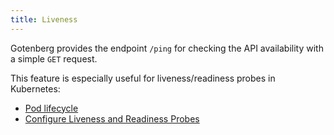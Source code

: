 ```yaml
---
title: Liveness
---
```


Gotenberg provides the endpoint `/ping` for checking the API availability with
a simple `GET` request.

This feature is especially useful for liveness/readiness probes in Kubernetes:

* [Pod lifecycle](https://kubernetes.io/docs/concepts/workloads/pods/pod-lifecycle/#container-probes)
* [Configure Liveness and Readiness Probes](https://kubernetes.io/docs/tasks/configure-pod-container/configure-liveness-readiness-probes/)